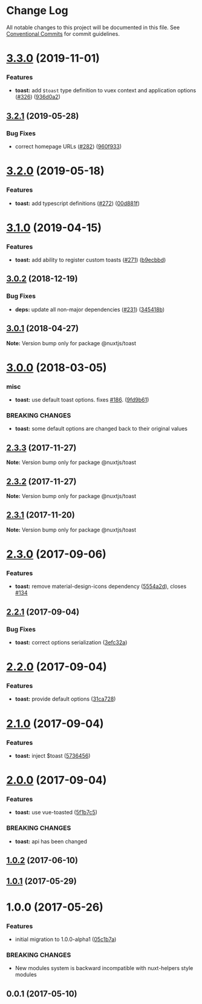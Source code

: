 # Change Log

All notable changes to this project will be documented in this file.
See [Conventional Commits](https://conventionalcommits.org) for commit guidelines.

# [3.3.0](https://github.com/nuxt/modules/compare/@nuxtjs/toast@3.2.1...@nuxtjs/toast@3.3.0) (2019-11-01)


### Features

* **toast:** add `$toast` type definition to vuex context and application options ([#326](https://github.com/nuxt/modules/issues/326)) ([936d0a2](https://github.com/nuxt/modules/commit/936d0a2))





## [3.2.1](https://github.com/nuxt/modules/compare/@nuxtjs/toast@3.2.0...@nuxtjs/toast@3.2.1) (2019-05-28)


### Bug Fixes

* correct homepage URLs ([#282](https://github.com/nuxt/modules/issues/282)) ([960f933](https://github.com/nuxt/modules/commit/960f933))





# [3.2.0](https://github.com/nuxt/modules/compare/@nuxtjs/toast@3.1.0...@nuxtjs/toast@3.2.0) (2019-05-18)


### Features

* **toast:** add typescript definitions ([#272](https://github.com/nuxt/modules/issues/272)) ([00d881f](https://github.com/nuxt/modules/commit/00d881f))





# [3.1.0](https://github.com/nuxt/modules/compare/@nuxtjs/toast@3.0.2...@nuxtjs/toast@3.1.0) (2019-04-15)


### Features

* **toast:** add ability to register custom toasts ([#271](https://github.com/nuxt/modules/issues/271)) ([b9ecbbd](https://github.com/nuxt/modules/commit/b9ecbbd))





<a name="3.0.2"></a>
## [3.0.2](https://github.com/nuxt/modules/compare/@nuxtjs/toast@3.0.1...@nuxtjs/toast@3.0.2) (2018-12-19)


### Bug Fixes

* **deps:** update all non-major dependencies ([#231](https://github.com/nuxt/modules/issues/231)) ([345418b](https://github.com/nuxt/modules/commit/345418b))





<a name="3.0.1"></a>
## [3.0.1](https://github.com/nuxt/modules/compare/@nuxtjs/toast@3.0.0...@nuxtjs/toast@3.0.1) (2018-04-27)




**Note:** Version bump only for package @nuxtjs/toast

<a name="3.0.0"></a>
# [3.0.0](https://github.com/nuxt/modules/compare/@nuxtjs/toast@2.3.3...@nuxtjs/toast@3.0.0) (2018-03-05)


### misc

* **toast:** use default toast options. fixes [#186](https://github.com/nuxt/modules/issues/186). ([9fd9b61](https://github.com/nuxt/modules/commit/9fd9b61))


### BREAKING CHANGES

* **toast:** some default options are changed back to their original values




<a name="2.3.3"></a>
## [2.3.3](https://github.com/nuxt/modules/compare/@nuxtjs/toast@2.3.1...@nuxtjs/toast@2.3.3) (2017-11-27)




**Note:** Version bump only for package @nuxtjs/toast

<a name="2.3.2"></a>
## [2.3.2](https://github.com/nuxt/modules/compare/@nuxtjs/toast@2.3.1...@nuxtjs/toast@2.3.2) (2017-11-27)




**Note:** Version bump only for package @nuxtjs/toast

<a name="2.3.1"></a>
## [2.3.1](https://github.com/nuxt/modules/compare/@nuxtjs/toast@2.3.0...@nuxtjs/toast@2.3.1) (2017-11-20)




**Note:** Version bump only for package @nuxtjs/toast

<a name="2.3.0"></a>
# [2.3.0](https://github.com/nuxt/modules/compare/@nuxtjs/toast@2.2.1...@nuxtjs/toast@2.3.0) (2017-09-06)


### Features

* **toast:** remove material-design-icons dependency ([5554a2d](https://github.com/nuxt/modules/commit/5554a2d)), closes [#134](https://github.com/nuxt/modules/issues/134)




<a name="2.2.1"></a>
## [2.2.1](https://github.com/nuxt/modules/compare/@nuxtjs/toast@2.2.0...@nuxtjs/toast@2.2.1) (2017-09-04)


### Bug Fixes

* **toast:** correct options serialization ([3efc32a](https://github.com/nuxt/modules/commit/3efc32a))




<a name="2.2.0"></a>
# [2.2.0](https://github.com/nuxt/modules/compare/@nuxtjs/toast@2.1.0...@nuxtjs/toast@2.2.0) (2017-09-04)


### Features

* **toast:** provide default options ([31ca728](https://github.com/nuxt/modules/commit/31ca728))




<a name="2.1.0"></a>
# [2.1.0](https://github.com/nuxt/modules/compare/@nuxtjs/toast@2.0.0...@nuxtjs/toast@2.1.0) (2017-09-04)


### Features

* **toast:** inject $toast ([5736456](https://github.com/nuxt/modules/commit/5736456))




<a name="2.0.0"></a>
# [2.0.0](https://github.com/nuxt/modules/compare/@nuxtjs/toast@1.0.2...@nuxtjs/toast@2.0.0) (2017-09-04)


### Features

* **toast:** use vue-toasted ([5f1b7c5](https://github.com/nuxt/modules/commit/5f1b7c5))


### BREAKING CHANGES

* **toast:** api has been changed




<a name="1.0.2"></a>
## [1.0.2](https://github.com/nuxt/modules/compare/@nuxtjs/toast@1.0.1...@nuxtjs/toast@1.0.2) (2017-06-10)




<a name="1.0.1"></a>
## [1.0.1](https://github.com/nuxt/modules/compare/@nuxtjs/toast@1.0.0...@nuxtjs/toast@1.0.1) (2017-05-29)




<a name="1.0.0"></a>
# 1.0.0 (2017-05-26)


### Features

* initial migration to 1.0.0-alpha1 ([05c1b7a](https://github.com/nuxt/modules/commit/05c1b7a))


### BREAKING CHANGES

* New modules system is backward incompatible with nuxt-helpers style modules




<a name="0.0.1"></a>
## 0.0.1 (2017-05-10)
